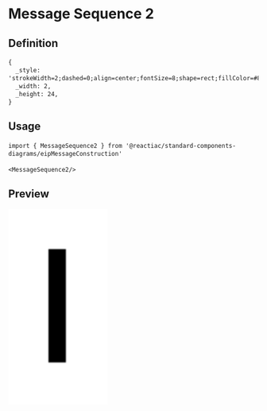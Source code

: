 # Message Sequence 2

## Definition

```
{
  _style: 'strokeWidth=2;dashed=0;align=center;fontSize=8;shape=rect;fillColor=#80FF6C;strokeColor=#000000;fontStyle=1;whiteSpace=wrap;html=1;',
  _width: 2,
  _height: 24,
}
```

## Usage

```
import { MessageSequence2 } from '@reactiac/standard-components-diagrams/eipMessageConstruction'

<MessageSequence2/>
```

## Preview

<img src="./message-sequence-2.png" width="200"/>

